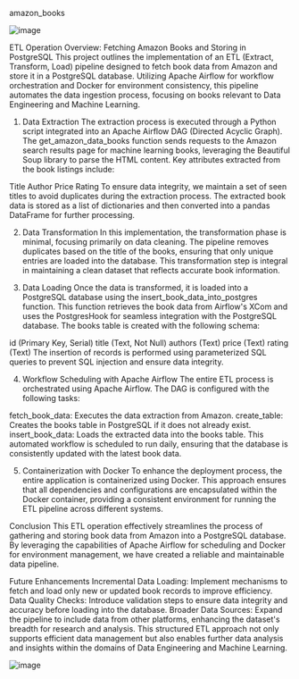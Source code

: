 ﻿amazon_books

![image](https://github.com/user-attachments/assets/9ffb47ed-752d-495d-b6ee-e42cf05c4ed9)


ETL Operation Overview: Fetching Amazon Books and Storing in PostgreSQL
This project outlines the implementation of an ETL (Extract, Transform, Load) pipeline designed to fetch book data from Amazon and store it in a PostgreSQL database. Utilizing Apache Airflow for workflow orchestration and Docker for environment consistency, this pipeline automates the data ingestion process, focusing on books relevant to Data Engineering and Machine Learning.

1. Data Extraction
The extraction process is executed through a Python script integrated into an Apache Airflow DAG (Directed Acyclic Graph). The get_amazon_data_books function sends requests to the Amazon search results page for machine learning books, leveraging the Beautiful Soup library to parse the HTML content. Key attributes extracted from the book listings include:

Title
Author
Price
Rating
To ensure data integrity, we maintain a set of seen titles to avoid duplicates during the extraction process. The extracted book data is stored as a list of dictionaries and then converted into a pandas DataFrame for further processing.

2. Data Transformation
In this implementation, the transformation phase is minimal, focusing primarily on data cleaning. The pipeline removes duplicates based on the title of the books, ensuring that only unique entries are loaded into the database. This transformation step is integral in maintaining a clean dataset that reflects accurate book information.

3. Data Loading
Once the data is transformed, it is loaded into a PostgreSQL database using the insert_book_data_into_postgres function. This function retrieves the book data from Airflow's XCom and uses the PostgresHook for seamless integration with the PostgreSQL database. The books table is created with the following schema:

id (Primary Key, Serial)
title (Text, Not Null)
authors (Text)
price (Text)
rating (Text)
The insertion of records is performed using parameterized SQL queries to prevent SQL injection and ensure data integrity.

4. Workflow Scheduling with Apache Airflow
The entire ETL process is orchestrated using Apache Airflow. The DAG is configured with the following tasks:

fetch_book_data: Executes the data extraction from Amazon.
create_table: Creates the books table in PostgreSQL if it does not already exist.
insert_book_data: Loads the extracted data into the books table.
This automated workflow is scheduled to run daily, ensuring that the database is consistently updated with the latest book data.

5. Containerization with Docker
To enhance the deployment process, the entire application is containerized using Docker. This approach ensures that all dependencies and configurations are encapsulated within the Docker container, providing a consistent environment for running the ETL pipeline across different systems.

Conclusion
This ETL operation effectively streamlines the process of gathering and storing book data from Amazon into a PostgreSQL database. By leveraging the capabilities of Apache Airflow for scheduling and Docker for environment management, we have created a reliable and maintainable data pipeline.

Future Enhancements
Incremental Data Loading: Implement mechanisms to fetch and load only new or updated book records to improve efficiency.
Data Quality Checks: Introduce validation steps to ensure data integrity and accuracy before loading into the database.
Broader Data Sources: Expand the pipeline to include data from other platforms, enhancing the dataset's breadth for research and analysis.
This structured ETL approach not only supports efficient data management but also enables further data analysis and insights within the domains of Data Engineering and Machine Learning.

![image](https://github.com/user-attachments/assets/fad37b7c-cbb7-4761-98d6-4644e3ca03b5)
